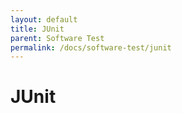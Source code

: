 ```yaml
---
layout: default
title: JUnit
parent: Software Test
permalink: /docs/software-test/junit
---
```


# JUnit